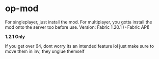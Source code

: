 # op-mod
For singleplayer, just install the mod.
For multiplayer, you gotta install the mod onto the server too before use.
Version: Fabric 1.20.1 (+Fabric API)

**1.2.1 Only**

If you get over 64, dont worry its an intended feature lol just make sure to move them in inv, they unglue themself
